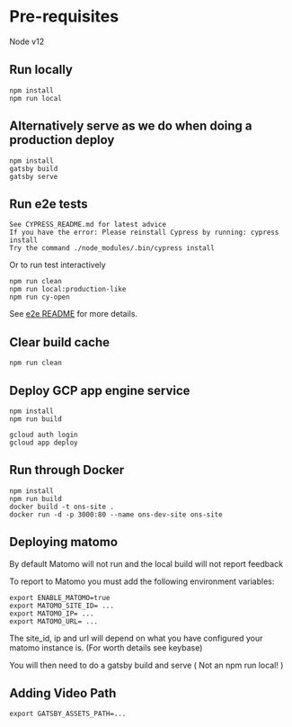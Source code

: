 # Pre-requisites

Node v12

## Run locally

    npm install
    npm run local

## Alternatively serve as we do when doing a production deploy

    npm install
    gatsby build
    gatsby serve

## Run e2e tests

    See CYPRESS_README.md for latest advice
    If you have the error: Please reinstall Cypress by running: cypress install
    Try the command ./node_modules/.bin/cypress install

Or to run test interactively

    npm run clean
    npm run local:production-like
    npm run cy-open

See [e2e README](cypress/CYPRESS_README.md) for more details.

## Clear build cache

    npm run clean

## Deploy GCP app engine service

    npm install
    npm run build

    gcloud auth login
    gcloud app deploy

## Run through Docker

    npm install
    npm run build
    docker build -t ons-site .
    docker run -d -p 3000:80 --name ons-dev-site ons-site

## Deploying matomo

By default Matomo will not run and the local build will not report feedback

To report to Matomo you must add the following environment variables:

    export ENABLE_MATOMO=true
    export MATOMO_SITE_ID= ...
    export MATOMO_IP= ...
    export MATOMO_URL= ...

The site_id, ip and url will depend on what you have configured your matomo instance is. (For worth details see keybase)

You will then need to do a gatsby build and serve ( Not an npm run local! )

## Adding Video Path

    export GATSBY_ASSETS_PATH=...
